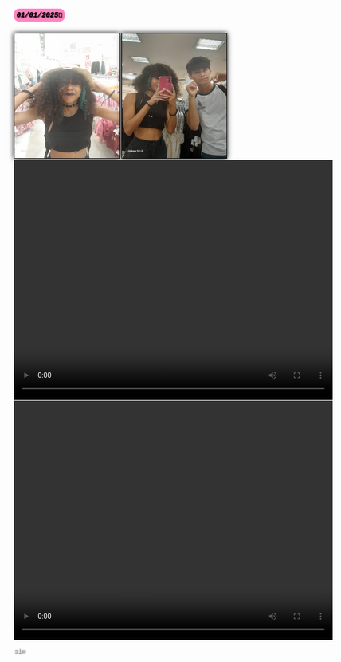 <h5 style= "background-color: #ff85c2; display: inline-block; border-radius: 10px;padding: 5px; color: black ;font-family:Courier New; text-shadow: 1px 1px 2px black"><b>01/01/2025&#128153;</b></h5>
  
  <br>
<img src="1.jpg" style="border: 1px solid #000; box-shadow: 0px 0px 10px rgba(0, 0, 0, 1); width: 210px; height: 250px;   display: inline-block;">
<img src="2.jpg" style="border: 1px solid #000; box-shadow: 0px 0px 10px rgba(0, 0, 0, 1); width: 210px; height: 250px;   display: inline-block;">

<video width="640" height="480" controls>
  <source src="1.mp4" type="video/mp4">
  Seu navegador não suporta a tag de vídeo.
</video>
<video width="640" height="480" controls>
  <source src="2.mp4" type="video/mp4">
  Seu navegador não suporta a tag de vídeo.
</video>

<p style = "color: white; font-family: Courier; text-shadow: 1px 1px 2px black;font-size:0.9em;"> sim</p>

